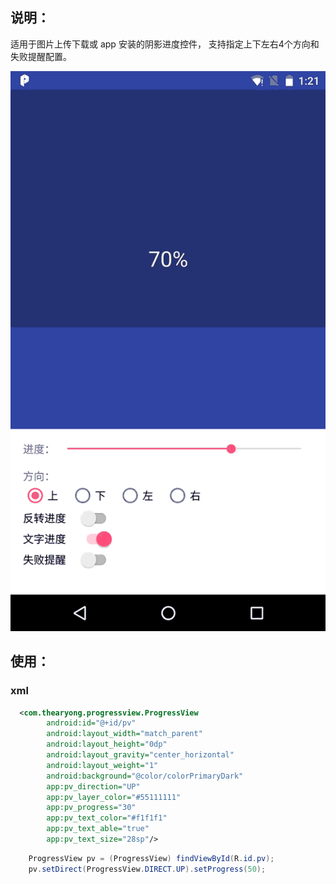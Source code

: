 ## 说明：
适用于图片上传下载或 app 安装的阴影进度控件，
支持指定上下左右4个方向和失败提醒配置。

![gif](./captures/1.gif)

## 使用：
### xml
``` xml
  <com.thearyong.progressview.ProgressView
        android:id="@+id/pv"
        android:layout_width="match_parent"
        android:layout_height="0dp"
        android:layout_gravity="center_horizontal"
        android:layout_weight="1"
        android:background="@color/colorPrimaryDark"
        app:pv_direction="UP"
        app:pv_layer_color="#55111111"
        app:pv_progress="30"
        app:pv_text_color="#f1f1f1"
        app:pv_text_able="true"
        app:pv_text_size="28sp"/>

```

``` java
    ProgressView pv = (ProgressView) findViewById(R.id.pv);
    pv.setDirect(ProgressView.DIRECT.UP).setProgress(50);

```
